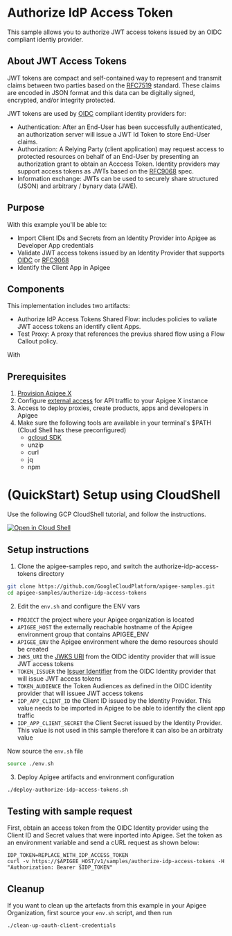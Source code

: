 # Authorize IdP Access Token

This sample allows you to authorize JWT access tokens issued by an OIDC compliant identiy provider.

## About JWT Access Tokens

JWT tokens are compact and self-contained way to represent and transmit claims between two parties based on the [RFC7519](https://www.rfc-editor.org/rfc/rfc7519) standard. These claims are encoded in JSON format and this data can be digitally signed, encrypted, and/or integrity protected.

JWT tokens are used by [OIDC](https://openid.net/specs/openid-connect-core-1_0.html) compliant identity providers for:
* Authentication: After an End-User has been successfully authenticated, an authorization server will issue a JWT Id Token to store End-User claims.
* Authorization: A Relying Party (client application) may request access to protected resources on behalf of an End-User by presenting an authorization grant to obtain an Acccess Token. Identity providers may support access tokens as JWTs based on the [RFC9068](https://datatracker.ietf.org/doc/rfc9068/) spec.
* Information exchange: JWTs can be used to securely share structured (JSON) and arbitrary / bynary data (JWE).

## Purpose

With this example you'll be able to:

* Import Client IDs and Secrets from an Identity Provider into Apigee as Developer App credentials
* Validate JWT access tokens issued by an Identity Provider that supports [OIDC](https://openid.net/specs/openid-connect-core-1_0.html) or [RFC9068](https://datatracker.ietf.org/doc/rfc9068/)
* Identify the Client App in Apigee

## Components

This implementation includes two artifacts:

* Authorize IdP Access Tokens Shared Flow: includes policies to valiate JWT access tokens an identify client Apps.
* Test Proxy: A proxy that references the previus shared flow using a Flow Callout policy.

With 

## Prerequisites
1. [Provision Apigee X](https://cloud.google.com/apigee/docs/api-platform/get-started/provisioning-intro)
2. Configure [external access](https://cloud.google.com/apigee/docs/api-platform/get-started/configure-routing#external-access) for API traffic to your Apigee X instance
3. Access to deploy proxies, create products, apps and developers in Apigee
4. Make sure the following tools are available in your terminal's $PATH (Cloud Shell has these preconfigured)
    * [gcloud SDK](https://cloud.google.com/sdk/docs/install)
    * unzip
    * curl
    * jq
    * npm
# (QuickStart) Setup using CloudShell

Use the following GCP CloudShell tutorial, and follow the instructions.

[![Open in Cloud Shell](https://gstatic.com/cloudssh/images/open-btn.png)](https://ssh.cloud.google.com/cloudshell/open?cloudshell_git_repo=https://github.com/GoogleCloudPlatform/apigee-samples&cloudshell_git_branch=main&cloudshell_workspace=.&cloudshell_tutorial=authorize-idp-access-tokens/docs/cloudshell-tutorial.md)

## Setup instructions

1. Clone the apigee-samples repo, and switch the authorize-idp-access-tokens directory


```bash
git clone https://github.com/GoogleCloudPlatform/apigee-samples.git
cd apigee-samples/authorize-idp-access-tokens
```

2. Edit the `env.sh` and configure the ENV vars

* `PROJECT` the project where your Apigee organization is located
* `APIGEE_HOST` the externally reachable hostname of the Apigee environment group that contains APIGEE_ENV
* `APIGEE_ENV` the Apigee environment where the demo resources should be created
* `JWKS_URI` the [JWKS URI](https://openid.net/specs/openid-connect-core-1_0.html#RotateSigKeys) from the OIDC identity provider that will issue JWT access tokens
* `TOKEN_ISSUER` the [Issuer Identifier](https://openid.net/specs/openid-connect-core-1_0.html#IssuerIdentifier) from the OIDC Identity provider that will issue JWT access tokens
* `TOKEN_AUDIENCE` the Token Audiences as defined in the OIDC identity provider that will issuee JWT access tokens
* `IDP_APP_CLIENT_ID` the Client ID issued by the Identity Provider. This value needs to be imported in Apigee to be able to identify the client app traffic
* `IDP_APP_CLIENT_SECRET` the Client Secret issued by the Identity Provider. This value is not used in this sample therefore it can also be an arbitraty value


Now source the `env.sh` file

```bash
source ./env.sh
```

3. Deploy Apigee artifacts and environment configuration

```bash
./deploy-authorize-idp-access-tokens.sh
```

## Testing with sample request

First, obtain an access token from the OIDC Identity provider using the Client ID and Secret values that were inported into Apigee. Set the token as an environment variable and send a cURL request as shown below:

```
IDP_TOKEN=REPLACE_WITH_IDP_ACCESS_TOKEN
curl -v https://$APIGEE_HOST/v1/samples/authorize-idp-access-tokens -H "Authorization: Bearer $IDP_TOKEN"
```

## Cleanup

If you want to clean up the artefacts from this example in your Apigee Organization, first source your `env.sh` script, and then run

```bash
./clean-up-oauth-client-credentials
```
